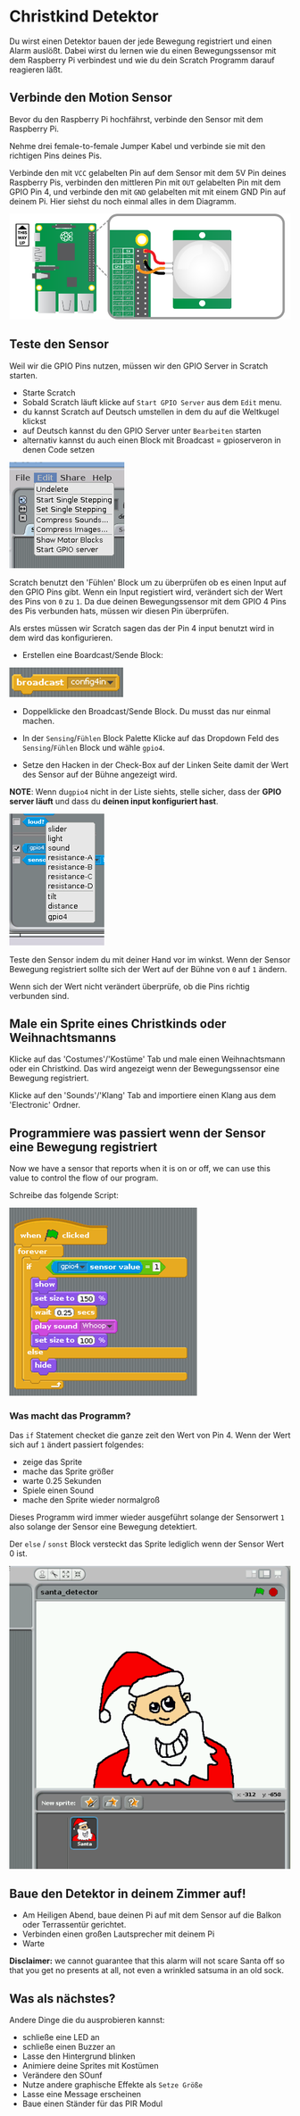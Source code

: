 # Christkind Detektor 

Du wirst einen Detektor bauen der jede Bewegung registriert und einen Alarm auslößt. Dabei wirst du lernen wie du einen Bewegungssensor mit dem Raspberry Pi verbindest und wie du dein Scratch Programm darauf reagieren läßt. 

## Verbinde den Motion Sensor

Bevor du den Raspberry Pi hochfährst, verbinde den Sensor mit dem Raspberry Pi. 

Nehme drei female-to-female Jumper Kabel und verbinde sie mit den richtigen Pins deines Pis. 

Verbinde den mit `VCC` gelabelten Pin auf dem Sensor mit dem 5V Pin deines Raspberry Pis, verbinden den mittleren Pin mit  `OUT` gelabelten Pin mit dem GPIO Pin 4, und verbinde den mit `GND` gelabelten mit mit einem GND Pin auf deinem Pi. Hier siehst du noch einmal alles in dem Diagramm.

![](images/pir_wiring.png)

## Teste den Sensor

Weil wir die GPIO Pins nutzen, müssen wir den GPIO Server in Scratch starten.

- Starte Scratch
- Sobald Scratch läuft klicke auf `Start GPIO Server` aus dem `Edit` menu.
- du kannst Scratch auf Deutsch umstellen in dem du auf die Weltkugel klickst
- auf Deutsch kannst du den GPIO Server unter `Bearbeiten` starten
- alternativ kannst du auch einen Block mit Broadcast = gpioserveron in denen Code setzen

![scratch GPIO server](images/gpio-server.png)

Scratch benutzt den 'Fühlen' Block um zu überprüfen ob es einen Input auf den GPIO Pins gibt. Wenn ein Input registiert wird, verändert sich der Wert des Pins von `0` zu `1`. Da due deinen Bewegungssensor mit dem GPIO 4 Pins des Pis verbunden hats, müssen wir diesen Pin überprüfen. 

Als erstes müssen wir Scratch sagen das der Pin 4 input benutzt wird in dem wird das konfigurieren.

- Erstellen eine Boardcast/Sende Block:

![Sensor drop down](images/config-broadcast.png)

- Doppelklicke den Broadcast/Sende Block. Du musst das nur einmal machen. 

- In der  `Sensing`/`Fühlen`  Block Palette Klicke auf das Dropdown Feld des `Sensing`/`Fühlen`  Block und wähle `gpio4`.
- Setze den Hacken in der Check-Box auf der Linken Seite damit der Wert des Sensor auf der Bühne angezeigt wird.

**NOTE**: Wenn du`gpio4` nicht in der Liste siehts, stelle sicher, dass der  **GPIO server läuft** und dass du **deinen input konfiguriert hast**.


![Scratch sensing blocks](images/sensing-blocks.png)

Teste den Sensor indem du mit deiner Hand vor im winkst. Wenn der Sensor Bewegung registriert sollte sich der Wert auf der Bühne von `0` auf `1` ändern.

Wenn sich der Wert nicht verändert überprüfe, ob die Pins richtig verbunden sind.

## Male ein Sprite eines Christkinds oder Weihnachtsmanns

Klicke auf das 'Costumes'/'Kostüme' Tab und male einen Weihnachtsmann oder ein Christkind. Das wird angezeigt wenn der Bewegungssensor eine Bewegung registriert. 

Klicke auf den 'Sounds'/'Klang' Tab and importiere einen Klang aus dem 'Electronic' Ordner. 

## Programmiere was passiert wenn der Sensor eine Bewegung registriert

Now we have a sensor that reports when it is on or off, we can use this value to control the flow of our program.  

Schreibe das folgende Script:

![Scratch script for santa detector](images/santa-script.png)

### Was macht das Programm?

Das `if` Statement checket die ganze zeit den Wert von Pin 4. Wenn der Wert sich auf `1` ändert passiert folgendes:

- zeige das Sprite
- mache das Sprite größer
- warte 0.25 Sekunden
- Spiele einen Sound
- mache den Sprite wieder normalgroß

Dieses Programm wird immer wieder ausgeführt solange der Sensorwert `1` also solange der Sensor eine Bewegung detektiert. 

Der `else` / `sonst` Block versteckt das Sprite lediglich wenn der Sensor Wert 0 ist. 

![santa sprite in Scratch](images/santa-stage.png)

## Baue den Detektor in deinem Zimmer auf!

- Am Heiligen Abend, baue deinen Pi auf mit dem Sensor auf die Balkon oder Terrassentür gerichtet. 
- Verbinden einen großen Lautsprecher mit deinem Pi
- Warte

**Disclaimer:** we cannot guarantee that this alarm will not scare Santa off so that you get no presents at all, not even a wrinkled satsuma in an old sock.

## Was als nächstes?

Andere Dinge die du ausprobieren kannst:

- schließe eine LED an 
- schließe einen Buzzer an
- Lasse den Hintergrund blinken 
- Animiere deine Sprites mit Kostümen
- Verändere den SOunf
- Nutze andere graphische Effekte als `Setze Größe`
- Lasse eine Message erscheinen 
- Baue einen Ständer für das PIR Modul

